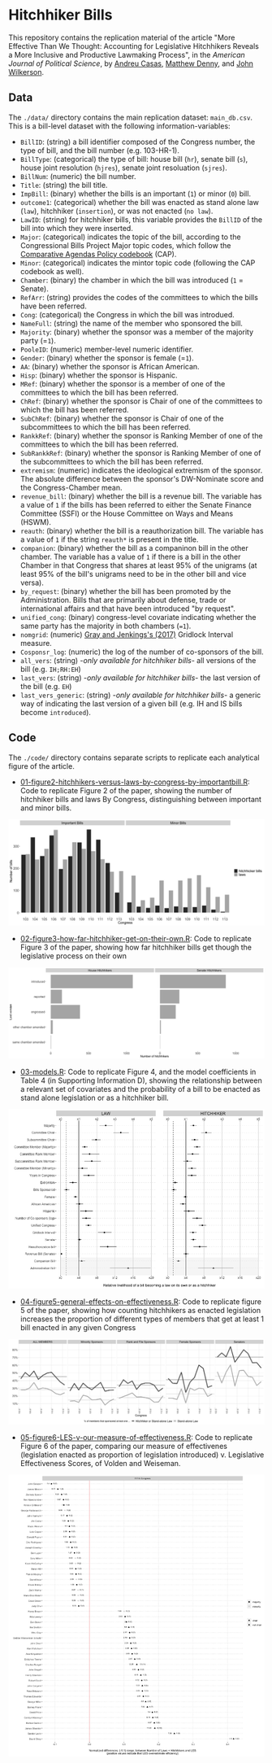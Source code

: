 # Hitchhiker Bills
This repository contains the replication material of the article "More Effective Than We Thought: Accounting for Legislative Hitchhikers Reveals a More Inclusive and Productive Lawmaking Process", in the _American Journal of Political Science_, by [Andreu Casas](http://andreucasas.com/), [Matthew Denny](http://www.mjdenny.com/), and [John Wilkerson](https://faculty.washington.edu/jwilker/Bio.pdf).


## Data
The `./data/` directory contains the main replication dataset: `main_db.csv`. This is a bill-level dataset with the following information-variables:

  - `BillID`: (string) a bill identifier composed of the Congress number, the type of bill, and the bill number (e.g. 103-HR-1). 
  - `BillType`: (categorical) the type of bill: house bill (`hr`), senate bill (`s`), house joint resolution (`hjres`), senate joint resoluation (`sjres`).
  - `BillNum`: (numeric) the bill number.
  - `Title`: (string) the bill title.
  - `ImpBill`: (binary) whether the bills is an important (`1`) or minor (`0`) bill.
  - `outcome1`: (categorical) whether the bill was enacted as stand alone law (`law`), hitchhiker (`insertion`), or was not enacted (`no law`).
  - `LawID`: (string) for hitchhiker bills, this variable provides the `BillID` of the bill into which they were inserted.
  - `Major`: (categorical) indicates the topic of the bill, according to the Congressional Bills Project Major topic codes, which follow the [Comparative Agendas Policy codebook](https://www.comparativeagendas.net/pages/master-codebook) (CAP).
  - `Minor`: (categorical) indicates the mintor topic code (following the CAP codebook as well).
  - `Chamber`: (binary) the chamber in which the bill was introduced (`1` = Senate).
  - `RefArr`: (string) provides the codes of the committees to which the bills have been referred. 
  - `Cong`: (categorical) the Congress in which the bill was introdued.
  - `NameFull`: (string) the name of the member who sponsored the bill.
  - `Majority`: (binary) whether the sponsor was a member of the majority party (=`1`).
  - `PooleID`: (numeric) member-level numeric identifier.
  - `Gender`: (binary) whether the sponsor is female (=`1`).
  - `AA`: (binary) whether the sponsor is African American.
  - `Hisp`: (binary) whether the sponsor is Hispanic.
  - `MRef`: (binary) whether the sponsor is a member of one of the committees to which the bill has been referred.
  - `ChRef`: (binary) whether the sponsor is Chair of one of the committees to which the bill has been referred.
  - `SubChRef`: (binary) whether the sponsor is Chair of one of the subcommittees to which the bill has been referred.
  - `RankkRef`: (binary) whether the sponsor is Ranking Member of one of the committees to which the bill has been referred.
  - `SubRankkRef`: (binary) whether the sponsor is Ranking Member of one of the subcommittees to which the bill has been referred.
  - `extremism`: (numeric) indicates the ideological extremism of the sponsor. The absolute difference between the sponsor's DW-Nominate score and the Congress-Chamber mean.
  - `revenue_bill`: (binary) whether the bill is a revenue bill. The variable has a value of `1` if the bills has been referred to either the Senate Finance Committee (SSFI) or the House Committee on Ways and Means (HSWM).
  - `reauth`: (binary) whether the bill is a reauthorization bill. The variable has a value of `1` if the string `reauth*` is present in the title.
  - `companion`: (binary) whether the bill as a companinon bill in the other chamber. The variable has a value of `1` if there is a bill in the other Chamber in that Congress that shares at least 95% of the unigrams (at least 95% of the bill's unigrams need to be in the other bill and vice versa).
  - `by_request`: (binary) whether the bill has been promoted by the Administration. Bills that are primarily about defense, trade or international affairs and that have been introduced "by request". 
  - `unified_cong`: (binary) congress-level covariate indicating whether the same party has the majority in both chambers (`=1`).
  - `nomgrid`: (numeric) [Gray and Jenkings's (2017)](https://www.cambridge.org/core/journals/journal-of-public-policy/article/pivotal-politics-and-the-ideological-content-of-landmark-laws/F4E72D32E886045889EED124866643C7) Gridlock Interval measure.
  - `Cosponsr_log`: (numeric) the log of the number of co-sponsors of the bill.
  - `all_vers`: (string) -_only available for hitchhiker bills_- all versions of the bill (e.g. `IH;RH:EH`)
  - `last_vers`: (string) -_only available for hitchhiker bills_- the last version of the bill (e.g. `EH`)
  - `last_vers_generic`: (string) -_only available for hitchhiker bills_- a generic way of indicating the last version of a given bill (e.g. IH and IS bills become `introduced`).
  
## Code
The `./code/` directory contains separate scripts to replicate each analytical figure of the article.

  - [01-figure2-hitchhikers-versus-laws-by-congress-by-importantbill.R](https://github.com/CasAndreu/hitchhiker_bills/blob/master/code/01-figure2-hitchhikers-versus-laws-by-congress-by-importantbill.R): Code to replicate Figure 2 of the paper, showing the number of hitchhiker bills and laws By Congress, distinguishing between important and minor bills.

<img src = "https://github.com/CasAndreu/hitchhiker_bills/blob/master/figures/figure2_BW.png">

  - [02-figure3-how-far-hitchhiker-get-on-their-own.R](https://github.com/CasAndreu/hitchhiker_bills/blob/master/code/02-figure3-how-far-hitchhikers-get-on-their-own.R): Code to replicate Figure 3 of the paper, showing how far hitchhiker bills get though the legislative process on their own
<img src = "https://github.com/CasAndreu/hitchhiker_bills/blob/master/figures/figure3_BW.png">

  - [03-models.R](https://github.com/CasAndreu/hitchhiker_bills/blob/master/code/03-models.R): Code to replicate Figure 4, and the model coefficients in Table 4 (in Supporting Information D), showing the relationship between a relevant set of covariates and the probability of a bill to be enacted as stand alone legislation or as a hitchhiker bill.
  
<img src = "https://github.com/CasAndreu/hitchhiker_bills/blob/master/figures/figure4-coefficient-plot.png">

  - [04-figure5-general-effects-on-effectiveness.R](https://github.com/CasAndreu/hitchhiker_bills/blob/master/code/04-figure5-general-effect-on-effectiveness.R): Code to replicate figure 5 of the paper, showing how counting hitchhikers as enacted legislation increases the proportion of different types of members that get at least 1 bill enacted in any given Congress
 
<img src = "https://github.com/CasAndreu/hitchhiker_bills/blob/master/figures/figure5_so_what_BW.png">

  - [05-figure6-LES-v-our-measure-of-effectiveness.R](https://github.com/CasAndreu/hitchhiker_bills/blob/master/code/05-figure6-LES-v-our-measure-of-effectiveness.R): Code to replicate Figure 6 of the paper, comparing our measure of effectivenes (legislation enacted as proportion of legislation introduced) v. Legislative Effectiveness Scores, of Volden and Weiseman.
 
<img src = "https://github.com/CasAndreu/hitchhiker_bills/blob/master/figures/figure6a-LES-vs-OUR-indiv-diff.png">
